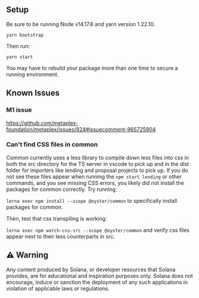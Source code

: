 ## Setup

Be sure to be running Node v14.17.6 and yarn version 1.22.10.

`yarn bootstrap`

Then run:

`yarn start`

You may have to rebuild your package more than one time to secure a
running environment.

## Known Issues

### M1 issue
https://github.com/metaplex-foundation/metaplex/issues/824#issuecomment-965725904

### Can't find CSS files in common

Common currently uses a less library to compile down less files into css in both the src directory for the TS server
in vscode to pick up and in the dist folder for importers like lending and proposal projects to pick up. If you do not see these files appear when running the `npm start lending` or other commands, and you see missing CSS errors,
you likely did not install the packages for common correctly. Try running:

`lerna exec npm install --scope @oyster/common` to specifically install packages for common.

Then, test that css transpiling is working:

`lerna exec npm watch-css-src --scope @oyster/common` and verify css files appear next to their less counterparts in src.

## ⚠️ Warning

Any content produced by Solana, or developer resources that Solana provides, are for educational and inspiration purposes only. Solana does not encourage, induce or sanction the deployment of any such applications in violation of applicable laws or regulations.
